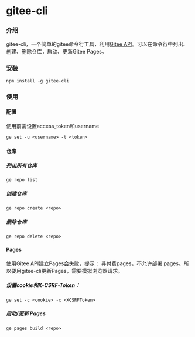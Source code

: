 # gitee-cli
### 介绍
gitee-cli，一个简单的gitee命令行工具，利用[Gitee API](https://gitee.com/api/v5/swagger)。可以在命令行中列出、创建、删除仓库，启动、更新Gitee Pages。
### 安装
`npm install -g gitee-cli`
### 使用
#### 配置
使用前需设置access_token和username

`ge set -u <username> -t <token>`
#### 仓库
##### 列出所有仓库
`ge repo list`
##### 创建仓库
`ge repo create <repo>`
##### 删除仓库
`ge repo delete <repo>`
#### Pages
使用Gitee API建立Pages会失败，提示： 非付费pages，不允许部署 pages。所以要用gitee-cli更新Pages，需要模拟浏览器请求。
##### 设置cookie和X-CSRF-Token：
`ge set -c <cookie> -x <XCSRFToken>`
##### 启动/更新 Pages
`ge pages build <repo>`